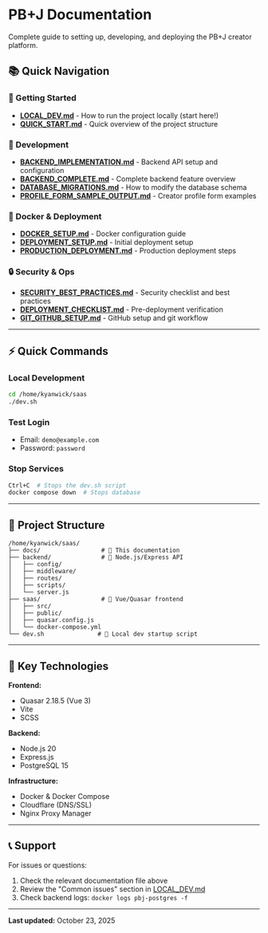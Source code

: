 # PB+J Documentation

Complete guide to setting up, developing, and deploying the PB+J creator platform.

## 📚 Quick Navigation

### 🚀 Getting Started
- **[LOCAL_DEV.md](./LOCAL_DEV.md)** - How to run the project locally (start here!)
- **[QUICK_START.md](./QUICK_START.md)** - Quick overview of the project structure

### 🔧 Development
- **[BACKEND_IMPLEMENTATION.md](./BACKEND_IMPLEMENTATION.md)** - Backend API setup and configuration
- **[BACKEND_COMPLETE.md](./BACKEND_COMPLETE.md)** - Complete backend feature overview
- **[DATABASE_MIGRATIONS.md](./DATABASE_MIGRATIONS.md)** - How to modify the database schema
- **[PROFILE_FORM_SAMPLE_OUTPUT.md](./PROFILE_FORM_SAMPLE_OUTPUT.md)** - Creator profile form examples

### 🐳 Docker & Deployment
- **[DOCKER_SETUP.md](./DOCKER_SETUP.md)** - Docker configuration guide
- **[DEPLOYMENT_SETUP.md](./DEPLOYMENT_SETUP.md)** - Initial deployment setup
- **[PRODUCTION_DEPLOYMENT.md](./PRODUCTION_DEPLOYMENT.md)** - Production deployment steps

### 🔒 Security & Ops
- **[SECURITY_BEST_PRACTICES.md](./SECURITY_BEST_PRACTICES.md)** - Security checklist and best practices
- **[DEPLOYMENT_CHECKLIST.md](./DEPLOYMENT_CHECKLIST.md)** - Pre-deployment verification
- **[GIT_GITHUB_SETUP.md](./GIT_GITHUB_SETUP.md)** - GitHub setup and git workflow

---

## ⚡ Quick Commands

### Local Development
```bash
cd /home/kyanwick/saas
./dev.sh
```

### Test Login
- Email: `demo@example.com`
- Password: `password`

### Stop Services
```bash
Ctrl+C  # Stops the dev.sh script
docker compose down  # Stops database
```

---

## 📂 Project Structure
```
/home/kyanwick/saas/
├── docs/                 # 📄 This documentation
├── backend/              # 🔧 Node.js/Express API
│   ├── config/
│   ├── middleware/
│   ├── routes/
│   ├── scripts/
│   └── server.js
├── saas/                 # 🎨 Vue/Quasar frontend
│   ├── src/
│   ├── public/
│   ├── quasar.config.js
│   └── docker-compose.yml
└── dev.sh               # 🚀 Local dev startup script
```

---

## 🔑 Key Technologies

**Frontend:**
- Quasar 2.18.5 (Vue 3)
- Vite
- SCSS

**Backend:**
- Node.js 20
- Express.js
- PostgreSQL 15

**Infrastructure:**
- Docker & Docker Compose
- Cloudflare (DNS/SSL)
- Nginx Proxy Manager

---

## 📞 Support

For issues or questions:
1. Check the relevant documentation file above
2. Review the "Common issues" section in [LOCAL_DEV.md](./LOCAL_DEV.md)
3. Check backend logs: `docker logs pbj-postgres -f`

---

**Last updated:** October 23, 2025
